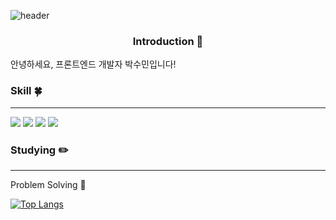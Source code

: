 
![header](https://capsule-render.vercel.app/api?height=350&text=Frontend-Developer&desc=I'm+suemin%20&color=ff9750&type=venom&&stroke=ff9750)

### <center>Introduction 🙌</center>
안녕하세요, 프론트엔드 개발자 박수민입니다!


### Skill 🍀
---


<div>
  <img src="https://img.shields.io/badge/Typescript-3178C6?style=typescript&logo=typescript&logoColor=white"/>
  <img src="https://img.shields.io/badge/Javascript-F7DF1E?style=Javascript&logo=Javascript&logoColor=white"/>
  <img src="https://img.shields.io/badge/React-61DAFB?style=React&logo=React&logoColor=white"/>
  <img src="https://img.shields.io/badge/Vue.js-4FC08D?style=vuedotjst&logo=Vue.js&logoColor=white"/>

  
</div>

### Studying ✏️
<hr>



Problem Solving 💪






[![Top Langs](https://github-readme-stats.vercel.app/api/top-langs/?username=sueminPark&langs_count=8)](https://github.com/sueminPark/github-readme-stats)

</center>


